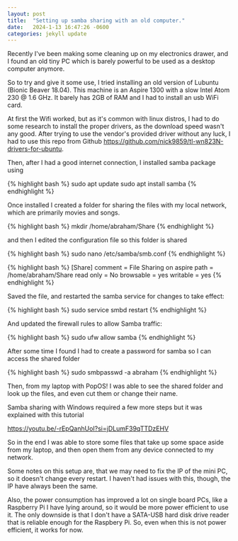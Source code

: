 ```yaml
---
layout: post
title:  "Setting up samba sharing with an old computer."
date:   2024-1-13 16:47:26 -0600
categories: jekyll update
---
```

Recently I've been making some cleaning up on my electronics drawer, and I found an old tiny PC which is barely powerful to be used as a desktop computer anymore.

So to try and give it some use, I tried installing an old version of Lubuntu (Bionic Beaver 18.04). This machine is an Aspire 1300 with a slow Intel Atom 230 @ 1.6 GHz. It barely has 2GB of RAM and I had to install an usb WiFi card.

At first the Wifi worked, but as it's common with linux distros, I had to do some research to install the proper drivers, as the download speed wasn't any good. After trying to use the vendor's provided driver without any luck, I had to use this repo from Github https://github.com/nick9859/tl-wn823N-drivers-for-ubuntu.

Then, after I had a good internet connection, I installed samba package using


{% highlight bash %}
sudo apt update
sudo apt install samba
{% endhighlight %}

Once installed I created a folder for sharing the files with my local network, which are primarily movies and songs.

{% highlight bash %}
mkdir /home/abraham/Share
{% endhighlight %}

and then I edited the configuration file so this folder is shared

{% highlight bash %}
sudo nano /etc/samba/smb.conf
{% endhighlight %}

{% highlight bash %}
[Share]
comment = File Sharing on aspire
path = /home/abraham/Share
read only = No
browsable = yes
writable = yes
{% endhighlight %}

Saved the file, and restarted the samba service for changes to take effect:

{% highlight bash %}
sudo service smbd restart
{% endhighlight %}

And updated the firewall rules to allow Samba traffic:

{% highlight bash %}
sudo ufw allow samba
{% endhighlight %}

After some time I found I had to create a password for samba so I can access the shared folder

{% highlight bash %}
sudo smbpasswd -a abraham
{% endhighlight %}

Then, from my laptop with PopOS! I was able to see the shared folder and look up the files, and even cut them or change their name.

Samba sharing with Windows required a few more steps but it was explained with this tutorial

https://youtu.be/-rEpQanhUoI?si=jDLumF39qTTDzEHV

So in the end I was able to store some files that take up some space aside from my laptop, and then open them from any device connected to my network.

Some notes on this setup are, that we may need to fix the IP of the mini PC, so it doesn't change every restart. I haven't had issues with this, though, the IP have always been the same.

Also, the power consumption has improved a lot on single board PCs, like a Raspberry Pi I have lying around, so it would be more power efficient to use it. The only downside is that I don't have a SATA-USB hard disk drive reader that is reliable enough for the Raspbery Pi. So, even when this is not power efficient, it works for now.